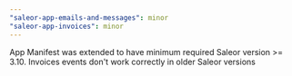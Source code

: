 ```yaml
---
"saleor-app-emails-and-messages": minor
"saleor-app-invoices": minor
---
```


App Manifest was extended to have minimum required Saleor version >= 3.10. Invoices events don't work correctly in older Saleor versions
